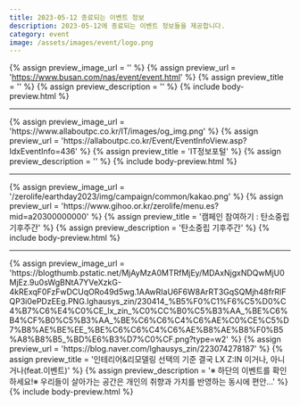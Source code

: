```yaml
---
title: 2023-05-12 종료되는 이벤트 정보
description: 2023-05-12에 종료되는 이벤트 정보들을 제공합니다.
category: event
image: /assets/images/event/logo.png
---
```

{% assign preview_image_url = '' %}
{% assign preview_url = 'https://www.busan.com/nas/event/event.html' %}
{% assign preview_title = '' %}
{% assign preview_description = '' %}
{% include body-preview.html %}
<hr>{% assign preview_image_url = 'https://www.allaboutpc.co.kr/IT/images/og_img.png' %}
{% assign preview_url = 'https://allaboutpc.co.kr/Event/EventInfoView.asp?IdxEventInfo=436' %}
{% assign preview_title = 'IT정보포털' %}
{% assign preview_description = '' %}
{% include body-preview.html %}
<hr>{% assign preview_image_url = '/zerolife/earthday2023/img/campaign/common/kakao.png' %}
{% assign preview_url = 'https://www.gihoo.or.kr/zerolife/menu.es?mid=a20300000000' %}
{% assign preview_title = '캠페인 참여하기 : 탄소중립 기후주간' %}
{% assign preview_description = '탄소중립 기후주간' %}
{% include body-preview.html %}
<hr>{% assign preview_image_url = 'https://blogthumb.pstatic.net/MjAyMzA0MTRfMjEy/MDAxNjgxNDQwMjU0MjEz.9u0sWgBNtA7YVeXzkG-4kRExqF0FzFwDCUqORo49d5wg.1AAwRIaU6F6W8ArRT3GqSQMjh48frRIFQP3i0ePDzEEg.PNG.lghausys_zin/230414_%B5%F0%C1%F6%C5%D0%C4%B7%C6%E4%C0%CE_lx_zin_%C0%CC%B0%C5%B3%AA_%BE%C6%B4%CF%B0%C5%B3%AA_%BE%C6%C6%C4%C6%AE%C0%CE%C5%D7%B8%AE%BE%EE_%BE%C6%C6%C4%C6%AE%B8%AE%B8%F0%B5%A8%B8%B5_%BD%E6%B3%D7%C0%CF.png?type=w2' %}
{% assign preview_url = 'https://blog.naver.com/lghausys_zin/223074278187' %}
{% assign preview_title = '인테리어&amp;리모델링 선택의 기준 결국 LX Z:IN 이거나, 아니거나(feat.이벤트)' %}
{% assign preview_description = '※ 하단의 이벤트를 확인하세요!※ 우리들이 살아가는 공간은 개인의 취향과 가치를 반영하는 동시에 편안...' %}
{% include body-preview.html %}